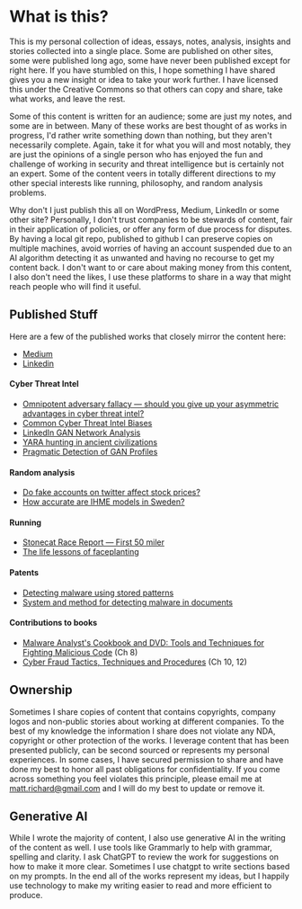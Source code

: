 # What is this?
This is my personal collection of ideas, essays, notes, analysis, insights and stories collected into a single place. Some are published on other sites, some were published long ago, some have never been published except for right here. If you have stumbled on this, I hope something I have shared gives you a new insight or idea to take your work further. I have licensed this under the Creative Commons so that others can copy and share, take what works, and leave the rest. 

Some of this content is written for an audience; some are just my notes, and some are in between. Many of these works are best thought of as works in progress, I'd rather write something down than nothing, but they aren't necessarily complete. Again, take it for what you will and most notably, they are just the opinions of a single person who has enjoyed the fun and challenge of working in security and threat intelligence but is certainly not an expert. Some of the content veers in totally different directions to my other special interests like running, philosophy, and random analysis problems.

Why don't I just publish this all on WordPress, Medium, LinkedIn or some other site? Personally, I don't trust companies to be stewards of content, fair in their application of policies, or offer any form of due process for disputes. By having a local git repo, published to github I can preserve copies on multiple machines, avoid worries of having an account suspended due to an AI algorithm detecting it as unwanted and having no recourse to get my content back. I don't want to or care about making money from this content, I also don't need the likes, I use these platforms to share in a way that might reach people who will find it useful.

## Published Stuff
Here are a few of the published works that closely mirror the content here:

* [Medium](https://medium.com/@mrichard91)
* [Linkedin](https://www.linkedin.com/in/actual-mjr/)

#### Cyber Threat Intel
* [Omnipotent adversary fallacy — should you give up your asymmetric advantages in cyber threat intel?](https://medium.com/@mrichard91/omnipotent-adversary-fallacy-should-you-give-up-your-asymmetric-advantages-in-cyber-threat-intel-55cc9dbbab4)
* [Common Cyber Threat Intel Biases](https://medium.com/@mrichard91/common-cyber-threat-intel-biases-9d6f410f5829)
* [LinkedIn GAN Network Analysis](https://medium.com/@mrichard91/linkedin-gan-network-analysis-de55a0b6526e)
* [YARA hunting in ancient civilizations](https://medium.com/@mrichard91/yara-hunting-in-ancient-civilizations-3dd096eef8c7)
* [Pragmatic Detection of GAN Profiles](https://medium.com/@mrichard91/pragmatic-detection-of-gan-profiles-f5d7389e40bc)

#### Random analysis
* [Do fake accounts on twitter affect stock prices?](https://medium.com/@mrichard91/do-fake-accounts-on-twitter-affect-stock-prices-3ca440e562bd)
* [How accurate are IHME models in Sweden?](https://medium.com/@mrichard91/how-accurate-are-ihme-models-in-sweden-fd4363c5c08d)

#### Running
* [Stonecat Race Report — First 50 miler](https://medium.com/@mrichard91/stonecat-race-report-first-50-miler-60952598a2d3)
* [The life lessons of faceplanting](https://medium.com/@mrichard91/the-life-lessons-of-faceplanting-6dfbab916a48)

#### Patents
* [Detecting malware using stored patterns](https://patentimages.storage.googleapis.com/f3/a3/ce/2702b788bd3a29/US8635700.pdf)
* [System and method for detecting malware in documents](https://patentimages.storage.googleapis.com/be/f2/36/67101d454d75e2/US9213837.pdf)

#### Contributions to books
* [Malware Analyst's Cookbook and DVD: Tools and Techniques for Fighting Malicious Code](https://www.wiley.com/en-us/Malware+Analyst%27s+Cookbook+and+DVD%3A+Tools+and+Techniques+for+Fighting+Malicious+Code-p-9780470613030) (Ch 8)
* [Cyber Fraud Tactics, Techniques and Procedures](https://archive.org/details/CyberFraudTacticsTechniquesAndProcedures.pdf) (Ch 10, 12)

## Ownership
Sometimes I share copies of content that contains copyrights, company logos and non-public stories about working at different companies. To the best of my knowledge the information I share does not violate any NDA, copyright or other protection of the works. I leverage content that has been presented publicly, can be second sourced or represents my personal experiences. In some cases, I have secured permission to share and have done my best to honor all past obligations for confidentiality. If you come across something you feel violates this principle, please email me at matt.richard@gmail.com and I will do my best to update or remove it.

## Generative AI
While I wrote the majority of content, I also use generative AI in the writing of the content as well. I use tools like Grammarly to help with grammar, spelling and clarity. I ask ChatGPT to review the work for suggestions on how to make it more clear. Sometimes I use chatgpt to write sections based on my prompts. In the end all of the works represent my ideas, but I happily use technology to make my writing easier to read and more efficient to produce.